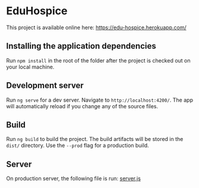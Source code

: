 # EduHospice

This project is available online here: https://edu-hospice.herokuapp.com/

## Installing the application dependencies
Run `npm install` in the root of the folder after the project is checked out on your local machine.

## Development server

Run `ng serve` for a dev server. Navigate to `http://localhost:4200/`. The app will automatically reload if you change any of the source files.

## Build

Run `ng build` to build the project. The build artifacts will be stored in the `dist/` directory. Use the `--prod` flag for a production build.

## Server
On production server, the following file is run: [server.js](https://github.com/fnitu/edu-hospice/blob/master/server.js)
